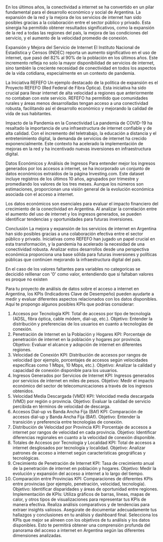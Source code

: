 
En los últimos años, la conectividad a internet se ha convertido en un pilar fundamental para el desarrollo económico y social de Argentina. La expansión de la red y la mejora de los servicios de internet han sido posibles gracias a la colaboración entre el sector público y privado. Esta sinergia ha permitido obtener resultados significativos, como la expansión de la red a todas las regiones del país, la mejora de las condiciones del servicio, y el aumento de la velocidad promedio de conexión.

Expansión y Mejora del Servicio de Internet
El Instituto Nacional de Estadística y Censos (INDEC) reporta un aumento significativo en el uso de internet, que pasó del 82% al 90% de la población en los últimos años. Este incremento refleja no solo la mayor disponibilidad de servicios de internet, sino también la creciente necesidad de conectividad en todos los aspectos de la vida cotidiana, especialmente en un contexto de pandemia.

La Iniciativa REFEFO
Un ejemplo destacado de la política de expansión es el Proyecto REFEFO (Red Federal de Fibra Óptica). Esta iniciativa ha sido crucial para llevar internet de alta velocidad a regiones que anteriormente no contaban con este servicio. REFEFO ha permitido que comunidades rurales y áreas menos desarrolladas tengan acceso a una conectividad robusta, facilitando así el desarrollo económico y mejorando la calidad de vida de sus habitantes.

Impacto de la Pandemia en la Conectividad
La pandemia de COVID-19 ha resaltado la importancia de una infraestructura de internet confiable y de alta calidad. Con el incremento del teletrabajo, la educación a distancia y el entretenimiento digital, la demanda de servicios de internet ha crecido exponencialmente. Este contexto ha acelerado la implementación de mejoras en la red y ha incentivado nuevas inversiones en infraestructura digital.

Datos Económicos y Análisis de Ingresos
Para entender mejor los ingresos generados por los accesos a internet, se ha incorporado un conjunto de datos económicos extraídos de la página Investing.com. Este dataset incluye registros de los últimos 10 años, agrupados por trimestre y promediando los valores de los tres meses. Aunque los números son estimaciones, proporcionan una visión general de la evolución económica asociada con el acceso a internet.

Los datos económicos son esenciales para evaluar el impacto financiero del crecimiento de la conectividad en Argentina. Al analizar la correlación entre el aumento del uso de internet y los ingresos generados, se pueden identificar tendencias y oportunidades para futuras inversiones.

Conclusión
La mejora y expansión de los servicios de internet en Argentina han sido posibles gracias a una colaboración efectiva entre el sector público y privado. Iniciativas como REFEFO han jugado un papel crucial en esta transformación, y la pandemia ha acelerado la necesidad de una conectividad robusta. Analizar estos desarrollos desde una perspectiva económica proporciona una base sólida para futuras inversiones y políticas públicas que continúen mejorando la infraestructura digital del país.










En el caso de los valores faltantes para variables no categoricas se decicidió relllenar con '0' como valor, entendiendo que si faltaban valores es proque no existen



Para tu proyecto de análisis de datos sobre el acceso a internet en Argentina, los KPIs (Indicadores Clave de Desempeño) pueden ayudarte a medir y evaluar diferentes aspectos relacionados con los datos disponibles. Aquí te propongo algunos posibles KPIs que podrías considerar:

1. Accesos por Tecnología
KPI: Total de accesos por tipo de tecnología (ADSL, fibra óptica, cable módem, dial-up, etc.).
Objetivo: Entender la distribución y preferencias de los usuarios en cuanto a tecnologías de conexión.
2. Penetración de Internet en la Población y Hogares
KPI: Porcentaje de penetración de internet en la población y hogares por provincia.
Objetivo: Evaluar el alcance y adopción de internet en diferentes regiones.
3. Velocidad de Conexión
KPI: Distribución de accesos por rangos de velocidad (por ejemplo, porcentajes de accesos según velocidades específicas como 1 Mbps, 10 Mbps, etc.).
Objetivo: Analizar la calidad y capacidad de conexión disponible para los usuarios.
4. Ingresos Generados por Servicios de Internet
KPI: Ingresos generados por servicios de internet en miles de pesos.
Objetivo: Medir el impacto económico del sector de telecomunicaciones a través de los ingresos obtenidos.
5. Velocidad Media Descargada (VMD)
KPI: Velocidad media descargada (VMD) por región o provincia.
Objetivo: Evaluar la calidad de servicio percibida en términos de velocidad de descarga.
6. Accesos Dial-up vs Banda Ancha Fija (BAf)
KPI: Comparación de accesos dial-up y Banda Ancha Fija (BAf).
Objetivo: Entender la transición y preferencia entre tecnologías de conexión.
7. Distribución de Velocidad por Provincia
KPI: Porcentaje de accesos a internet por rangos de velocidad en cada provincia.
Objetivo: Identificar diferencias regionales en cuanto a la velocidad de conexión disponible.
8. Totales de Accesos por Tecnología y Localidad
KPI: Total de accesos a internet desglosados por tecnología y localidad.
Objetivo: Analizar patrones de acceso a internet según características geográficas y tecnológicas.
9. Crecimiento de Penetración de Internet
KPI: Tasa de crecimiento anual de la penetración de internet en población y hogares.
Objetivo: Medir la evolución y expansión del acceso a internet a lo largo del tiempo.
10. Comparación entre Provincias
KPI: Comparaciones de diferentes KPIs entre provincias (por ejemplo, penetración, velocidad, tecnología).
Objetivo: Identificar disparidades y áreas de oportunidad entre regiones.
Implementación de KPIs:
Utiliza gráficos de barras, líneas, mapas de calor, y otros tipos de visualizaciones para representar tus KPIs de manera efectiva.
Realiza análisis comparativos y de tendencias para extraer insights valiosos.
Asegúrate de documentar adecuadamente tus hallazgos y conclusiones en tu análisis y dashboard final.
Selecciona los KPIs que mejor se alineen con los objetivos de tu análisis y los datos disponibles. Esto te permitirá obtener una comprensión profunda del panorama del acceso a internet en Argentina según las diferentes dimensiones analizadas.